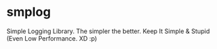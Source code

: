 # smplog
Simple Logging Library. The simpler the better. Keep It Simple &amp; Stupid (Even Low Performance. XD :p)
